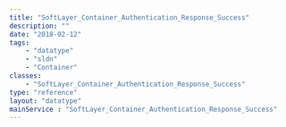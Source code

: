 ```yaml
---
title: "SoftLayer_Container_Authentication_Response_Success"
description: ""
date: "2018-02-12"
tags:
    - "datatype"
    - "sldn"
    - "Container"
classes:
    - "SoftLayer_Container_Authentication_Response_Success"
type: "reference"
layout: "datatype"
mainService : "SoftLayer_Container_Authentication_Response_Success"
---
```

